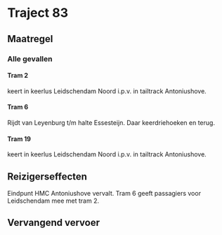# Traject 83
## Maatregel
### Alle gevallen

#### Tram 2
keert in keerlus Leidschendam Noord i.p.v. in tailtrack Antoniushove.

#### Tram 6
Rijdt van Leyenburg t/m halte Essesteijn. Daar keerdriehoeken en terug.

#### Tram 19
keert in keerlus Leidschendam Noord i.p.v. in tailtrack Antoniushove.

## Reizigerseffecten
Eindpunt HMC Antoniushove vervalt.
Tram 6 geeft passagiers voor Leidschendam mee met tram 2.

## Vervangend vervoer